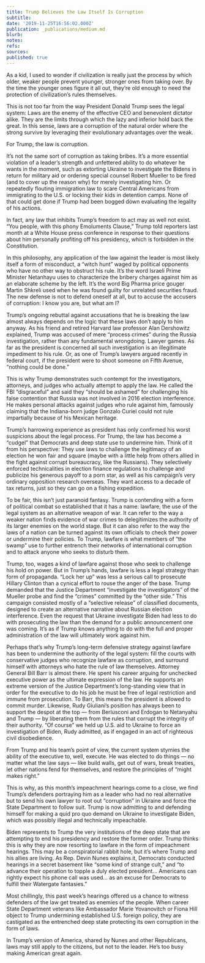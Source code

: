 ```yaml
---
title: Trump Believes the Law Itself Is Corruption
subtitle: 
date: '2019-11-25T16:56:02.000Z'
publication: _publications/medium.md
blurb: 
notes: 
refs: 
sources: 
published: true
---
```

As a kid, I used to wonder if civilization is really just the process by which older, weaker people prevent younger, stronger ones from taking over. By the time the younger ones figure it all out, they’re old enough to need the protection of civilization’s rules themselves.

This is not too far from the way President Donald Trump sees the legal system: Laws are the enemy of the effective CEO and benevolent dictator alike. They are the limits through which the lazy and inferior hold back the great. In this sense, laws are a corruption of the natural order where the strong survive by leveraging their evolutionary advantages over the weak.

For Trump, the law is corruption.

It’s not the same sort of corruption as taking bribes. It’s a more essential violation of a leader’s strength and unfettered ability to do whatever he wants in the moment, such as extorting Ukraine to investigate the Bidens in return for military aid or ordering special counsel Robert Mueller to be fired (and to cover up the reason why) for merely investigating him. Or repeatedly flouting immigration law to scare Central Americans from immigrating to the U.S. or locking their kids in detention camps. None of that could get done if Trump had been bogged down evaluating the legality of his actions.

In fact, any law that inhibits Trump’s freedom to act may as well not exist. “You people, with this phony Emoluments Clause,” Trump told reporters last month at a White House press conference in response to their questions about him personally profiting off his presidency, which is forbidden in the Constitution.

In this philosophy, any application of the law against the leader is most likely itself a form of misconduct, a “witch hunt” waged by political opponents who have no other way to obstruct his rule. It’s the word Israeli Prime Minister Netanhayu uses to characterize the bribery charges against him as an elaborate scheme by the left. It’s the word Big Pharma price gouger Martin Shkreli used when he was found guilty for unrelated securities fraud. The new defense is not to defend oneself at all, but to accuse the accusers of corruption: I know you are, but what am I?

Trump’s ongoing rebuttal against accusations that he is breaking the law almost always depends on the logic that these laws don’t apply to him anyway. As his friend and retired Harvard law professor Alan Dershowitz explained, Trump was accused of mere “process crimes” during the Russia investigation, rather than any fundamental wrongdoing. Lawyer games. As far as the president is concerned all such investigation is an illegitimate impediment to his rule. Or, as one of Trump’s lawyers argued recently in federal court, if the president were to shoot someone on Fifth Avenue, “nothing could be done.”

This is why Trump demonstrates such contempt for the investigators, attorneys, and judges who actually attempt to apply the law. He called the FBI “disgraceful” and said they “should be ashamed” for challenging his false contention that Russia was not involved in 2016 election interference. He makes personal attacks against judges who rule against him, famously claiming that the Indiana-born judge Gonzalo Curiel could not rule impartially because of his Mexican heritage.

Trump’s harrowing experience as president has only confirmed his worst suspicions about the legal process. For Trump, the law has become a “cudgel” that Democrats and deep state use to undermine him. Think of it from his perspective: They use laws to challenge the legitimacy of an election he won fair and square (maybe with a little help from others allied in the fight against corrupt bureaucracy, like the Russians). They selectively enforced technicalities in election finance regulations to challenge and publicize his generous payoff to a porn star, as well as his campaign’s very ordinary opposition research overseas. They want access to a decade of tax returns, just so they can go on a fishing expedition.

To be fair, this isn’t just paranoid fantasy. Trump is contending with a form of political combat so established that it has a name: lawfare, the use of the legal system as an alternative weapon of war. It can refer to the way a weaker nation finds evidence of war crimes to delegitimizes the authority of its larger enemies on the world stage. But it can also refer to the way the laws of a nation can be turned against its own officials to check their power or undermine their policies. To Trump, lawfare is what members of “the swamp” use to further entrench their networks of international corruption and to attack anyone who seeks to disturb them.

Trump, too, wages a kind of lawfare against those who seek to challenge his hold on power. But in Trump’s hands, lawfare is less a legal strategy than form of propaganda. “Lock her up” was less a serious call to prosecute Hillary Clinton than a cynical effort to rouse the anger of the base. Trump demanded that the Justice Department “investigate the investigators” of the Mueller probe and find the “crimes” committed by the “other side.” This campaign consisted mostly of a “selective release” of classified documents, designed to create an alternative narrative about Russian election interference. Even the request that Ukraine investigate Biden had less to do with prosecuting the law than the demand for a public announcement one was coming. It’s as if Trump knows anything to do with the full and proper administration of the law will ultimately work against him.

Perhaps that’s why Trump’s long-term defensive strategy against lawfare has been to undermine the authority of the legal system: fill the courts with conservative judges who recognize lawfare as corruption, and surround himself with attorneys who hate the rule of law themselves. Attorney General Bill Barr is almost there. He spent his career arguing for unchecked executive power as the ultimate expression of the law. He supports an extreme version of the Justice Department’s long-standing view that in order for the executive to do his job he must be free of legal restriction and immune from prosecution. To Barr, this means the president is allowed to commit murder. Likewise, Rudy Giuliani’s position has always been to support the despot at the top — from Berlusconi and Erdogan to Netanyahu and Trump — by liberating them from the rules that corrupt the integrity of their authority. “Of course” we held up U.S. aid to Ukraine to force an investigation of Biden, Rudy admitted, as if engaged in an act of righteous civil disobedience.

From Trump and his team’s point of view, the current system stymies the ability of the executive to, well, execute. He was elected to do things — no matter what the law says — like build walls, get out of wars, break treaties, let other nations fend for themselves, and restore the principles of “might makes right.”

This is why, as this month’s impeachment hearings come to a close, we find Trump’s defenders portraying him as a leader who had no real alternative but to send his own lawyer to root out “corruption” in Ukraine and force the State Department to follow suit. Trump is now admitting to and defending himself for making a quid pro quo demand on Ukraine to investigate Biden, which was possibly illegal and technically impeachable.

Biden represents to Trump the very institutions of the deep state that are attempting to end his presidency and restore the former order. Trump thinks this is why they are now resorting to lawfare in the form of impeachment hearings. This may be a conspiratorial rabbit hole, but it’s where Trump and his allies are living. As Rep. Devin Nunes explains it, Democrats conducted hearings in a secret basement like “some kind of strange cult,” and “to advance their operation to topple a duly elected president… Americans can rightly expect his phone call was used… as an excuse for Democrats to fulfill their Watergate fantasies.”

Most chillingly, this past week’s hearings offered us a chance to witness defenders of the law get treated as enemies of the people. When career State Department veterans like Ambassador Marie Yovanovitch or Fiona Hill object to Trump undermining established U.S. foreign policy, they are castigated as the entrenched deep state protecting its own corruption in the form of laws.

In Trump’s version of America, shared by Nunes and other Republicans, laws may still apply to the citizens, but not to the leader. He’s too busy making American great again.
